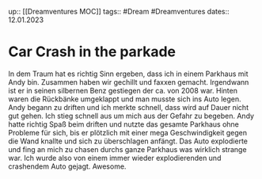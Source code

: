 up:: [[Dreamventures MOC]]
tags:: #Dream #Dreamventures
dates:: 12.01.2023


# Car Crash in the parkade

In dem Traum hat es richtig Sinn ergeben, dass ich in einem Parkhaus mit Andy bin.
Zusammen haben wir gechillt und faxxen gemacht.
Irgendwann ist er in seinen silbernen Benz gestiegen der ca. von 2008 war.
Hinten waren die Rückbänke umgeklappt und man musste sich ins Auto legen.
Andy begann zu driften und ich merkte schnell, dass wird auf Dauer nicht gut gehen.
Ich stieg schnell aus um mich aus der Gefahr zu begeben.
Andy hatte richtig Spaß beim driften und nutzte das gesamte Parkhaus ohne Probleme für sich, bis er plötzlich mit einer mega Geschwindigkeit gegen die Wand knallte und sich zu überschlagen anfängt.
Das Auto explodierte und fing an mich zu chasen durchs ganze Parkhaus was wirklich strange war. 
Ich wurde also von einem immer wieder explodierenden und crashendem Auto gejagt.
Awesome.